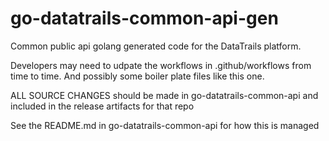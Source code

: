 # go-datatrails-common-api-gen

Common public api golang generated code for the DataTrails platform.

Developers may need to udpate the workflows in .github/workflows from time to
time. And possibly some boiler plate files like this one.

ALL SOURCE CHANGES should be made in go-datatrails-common-api and included in
the release artifacts for that repo

See the README.md in go-datatrails-common-api for how this is managed
